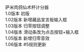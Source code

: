 萨米肉鸽仙术杯计分器  
1.0版本 初版  
1.02版本 新增藏品宣言板输入框  
1.03版本 归零按钮调整  
1.04版本 滑动条改为点击按钮+输入框  
1.05版本 新增归零音效    
1.06版本 #5规则更新